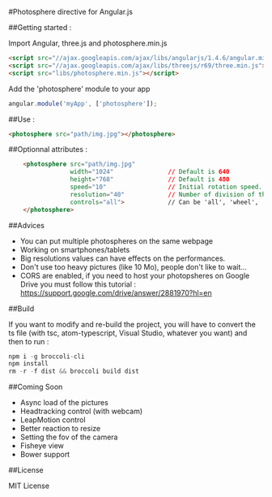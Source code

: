 #Photosphere directive for Angular.js

##Getting started :

Import Angular, three.js and photosphere.min.js
```html
<script src="//ajax.googleapis.com/ajax/libs/angularjs/1.4.6/angular.min.js"></script>
<script src="//ajax.googleapis.com/ajax/libs/threejs/r69/three.min.js"></script>
<script src="libs/photosphere.min.js"></script>
```

Add the 'photosphere' module to your app
```javascript
angular.module('myApp', ['photosphere']);
```
##Use :
```html
<photosphere src="path/img.jpg"></photosphere>
```

##Optionnal attributes :
```html
    <photosphere src="path/img.jpg"
                 width="1024"               // Default is 640
                 height="768"               // Default is 480
                 speed="10"                 // Initial rotation speed. Default is 0. Has to be between 0 and 20
                 resolution="40"            // Number of division of the sphere on which is mapped the picture. Default is 30. Has to be between 10 and 80.
                 controls="all">            // Can be 'all', 'wheel', 'pointer' or 'none'. Default is 'all'
    </photosphere>
```    
##Advices

* You can put multiple photospheres on the same webpage
* Working on smartphones/tablets
* Big resolutions values can have effects on the performances.
* Don't use too heavy pictures (like 10 Mo), people don't like to wait...
* CORS are enabled, if you need to host your photopsheres on Google Drive you must follow this tutorial : https://support.google.com/drive/answer/2881970?hl=en

##Build

If you want to modify and re-build the project, you will have to convert the ts file (with tsc, atom-typescript, Visual Studio, whatever you want) and then to run :

```javascript
npm i -g broccoli-cli
npm install
rm -r -f dist && broccoli build dist
```

##Coming Soon
* Async load of the pictures
* Headtracking control (with webcam)
* LeapMotion control
* Better reaction to resize
* Setting the fov of the camera
* Fisheye view
* Bower support

##License

MIT License
